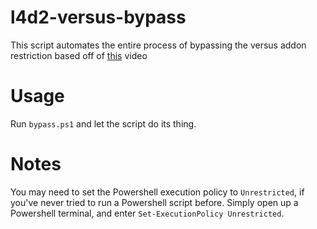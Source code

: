# l4d2-versus-bypass

This script automates the entire process of bypassing the versus addon restriction based off of [this](https://www.youtube.com/watch?v=jWyQyRTowu4 "this") video

# Usage
Run `bypass.ps1` and let the script do its thing.

# Notes
You may need to set the Powershell execution policy to `Unrestricted`, if you\'ve never tried to run a Powershell script before.
Simply open up a Powershell terminal, and enter `Set-ExecutionPolicy Unrestricted`.
